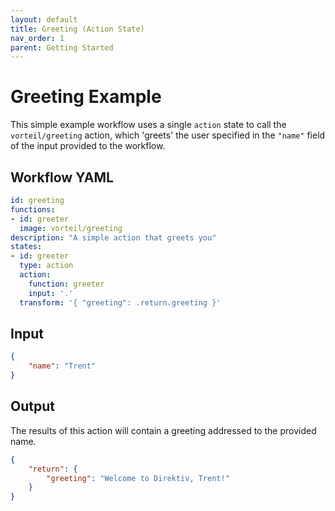 ```yaml
---
layout: default
title: Greeting (Action State)
nav_order: 1
parent: Getting Started
---
```


# Greeting Example

This simple example workflow uses a single `action` state to call the `vorteil/greeting` action, which 'greets' the user specified in the `"name"` field of the input provided to the workflow.

## Workflow YAML

```yaml
id: greeting
functions:
- id: greeter
  image: vorteil/greeting
description: "A simple action that greets you" 
states:
- id: greeter
  type: action
  action: 
    function: greeter
    input: '.'
  transform: '{ "greeting": .return.greeting }'
```

## Input

```json
{
    "name": "Trent"
}
```

## Output

The results of this action will contain a greeting addressed to the provided name.

```json
{
    "return": {
        "greeting": "Welcome to Direktiv, Trent!"
    }
}
```

